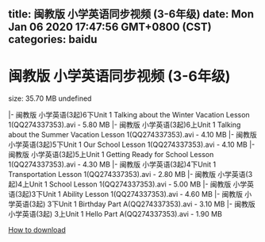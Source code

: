 
title: 闽教版 小学英语同步视频 (3-6年级)
date: Mon Jan 06 2020 17:47:56 GMT+0800 (CST)    
categories: baidu
---

# 闽教版 小学英语同步视频 (3-6年级)
size: 35.70 MB
 undefined
 
|- 闽教版 小学英语(3起)6下Unit 1 Talking about the Winter Vacation Lesson 1(QQ274337353).avi - 5.80 MB
|- 闽教版 小学英语(3起)6上Unit 1 Talking about the Summer Vacation Lesson 1(QQ274337353).avi - 4.10 MB
|- 闽教版 小学英语(3起)5下Unit 1 Our School Lesson 1(QQ274337353).avi - 4.10 MB
|- 闽教版 小学英语(3起)5上Unit 1 Getting Ready for School Lesson 1(QQ274337353).avi - 4.30 MB
|- 闽教版 小学英语(3起)4下Unit 1 Transportation Lesson 1(QQ274337353).avi - 2.80 MB
|- 闽教版 小学英语(3起)4上Unit 1 School Lesson 1(QQ274337353).avi - 5.00 MB
|- 闽教版 小学英语(3起)3下Unit 1 Ability Lesson 1(QQ274337353).avi - 4.60 MB
|- 闽教版 小学英语(3起) 3下Unit 1 Birthday Part A(QQ274337353).avi - 3.10 MB
|- 闽教版 小学英语(3起) 3上Unit 1 Hello Part A(QQ274337353).avi - 1.90 MB

[How to download](https://bpcam.bemobtrk.com/go/2ceec3aa-1ca2-46d6-b9ff-aaa5c184517c?jno=317)